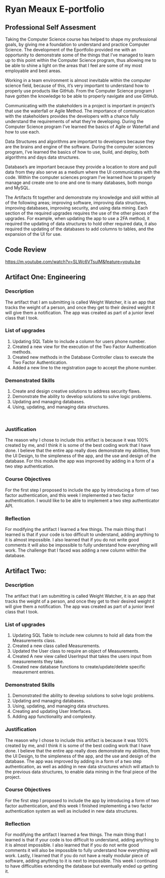 # Ryan Meaux E-portfolio

## Professional Self Assesment
Taking the Computer Science course has helped to shape my professional goals, by giving me a foundation to understand and practice Computer Science. The development of the Eportfolio provided me with an opportunity to demonstrate some of the things that I’ve managed to learn up to this point within the Computer Science program, thus allowing me to be able to shine a light on the areas that I feel are some of my most employable and best areas.  

Working in a team environment is almost inevitable within the computer science field, because of this, it’s very important to understand how to properly use products like GitHub. From the Computer Science program I have gotten the knowledge to be able to properly navigate and use GitHub. 

Communicating with the stakeholders in a project is important in project’s that use the waterfall or Agile Method. The importance of communication with the stakeholders provides the developers with a chance fully understand the requirements of what they’re developing. During the Computer Science program I’ve learned the basics of Agile or Waterfall and how to use each.  

Data Structures and algorithms are important to developers because they are the brains and engine of the software. During the computer sciences program, I’ve learned the basics of how to use, build, and deploy, both algorithms and days data structures. 

Database’s are important because they provide a location to store and pull data from they also serve as a medium where the UI communicates with the code. Within the computer sciences program I’ve learned how to properly manage and create one to one and one to many databases, both mongo and MySQL. 

The Artifacts fit together and demonstrate my knowledge and skill within all of the following areas; improving software, improving data structures, improving databases, improving security, and using data mining. Each section of the required upgrades requires the use of the other pieces of the upgrades. For example, when updating the app to use a 2FA method, it required the updating of data structures to hold other required data, it also required the updating of the databases to add columns to tables, and the expansion of the UI for use.  

## Code Review

https://m.youtube.com/watch?v=SLWc6VTsulM&feature=youtu.be

## Artifact One: Engineering

### Description
The artifact that I am submitting is called Weight Watcher, it is an app that tracks the weight of a person, and once they get to their desired weight it will give them a notification. The app was created as part of a junior level class that I took.

### List of upgrades
1. Updating SQL Table to include a column for users phone number. 
2. Created a new view for the execution of the Two Factor Authentication methods.
3. Created new methods in the Database Controller class to execute the Two Factor Authentication. 
4. Added a new line to the registration page to accept the phone number. 

### Demonstrated Skills
1. Create and design creative solutions to address security flaws. 
2. Demonstrate the ability to develop solutions to solve logic problems. 
3. Updating and managing databases.
4. Using, updating, and managing data structures.

​
### Justification
​The reason why I chose to include this artifact is because it was 100% created by me, and I think it is some of the best coding work that I have done. I believe that the entire app really does demonstrate my abilities, from the UI Design, to the simpleness of the app, and the use and design of the database. For this module the app was improved by adding in a form of a two step authentication.

### Course Objectives
​For the first step I proposed to include the app by introducing a form of two factor authentication, and this week I implemented a two factor authentication. I would like to be able to implement a two step authenticator API.

### Reflection
​For modifying the artifact I learned a few things. The main thing that I learned is that if your code is too difficult to understand, adding anything to it is almost impossible. I also learned that if you do not write good comments it will also be impossible to fully understand how everything will work. The challenge that I faced was adding a new column within the database.

## Artifact Two: 

### Description
The artifact that I am submitting is called Weight Watcher, it is an app that tracks the weight of a person, and once they get to their desired weight it will give them a notification. The app was created as part of a junior level class that I took.

### List of upgrades
1. Updating SQL Table to include new columns to hold all data from the Measurements class. 
2. Created a new class called Measurements. 
3. Updated the User class to require an object of Measurements.
4. Created A new view called UserInput that takes the users input from measurements they take. 
5. Created new database functions to create/update/delete specific meaurement entries.   

### Demonstrated Skills
1. Demonstrated the ability to develop solutions to solve logic problems. 
3. Updating and managing databases.
4. Using, updating, and managing data structures.
5. Creating and updating User Interfaces.
6. Adding app functionality and complexity. 

### Justification 
​The reason why I chose to include this artifact is because it was 100% created by me, and I think it is some of the best coding work that I have done. I believe that the entire app really does demonstrate my abilities, from the UI Design, to the simpleness of the app, and the use and design of the database. The app was improved by adding in a form of a two step authentication, as well as adding in new data structures which will attach to the previous data structures, to enable data mining in the final piece of the project.
### Course Objectives
​For the first step I proposed to include the app by introducing a form of two factor authentication, and this week I finished implementing a two factor authentication system as well as included in new data structures.
### Reflection
​For modifying the artifact I learned a few things. The main thing that I learned is that if your code is too difficult to understand, adding anything to it is almost impossible. I also learned that if you do not write good comments it will also be impossible to fully understand how everything will work. Lastly, I learned that if you do not have a really modular piece of software, adding anything to it is next to impossible. This week I continued to have difficulties extending the database but eventually ended up getting it.


​


